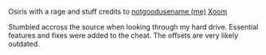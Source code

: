 Osiris with a rage and stuff
credits to
[notgoodusename (me)](https://github.com/notgoodusename)
[Xoom](https://github.com/Xoom7573)

Stumbled accross the source when looking through my hard drive. Essential features and fixes were added to the cheat. The offsets are very likely outdated.
